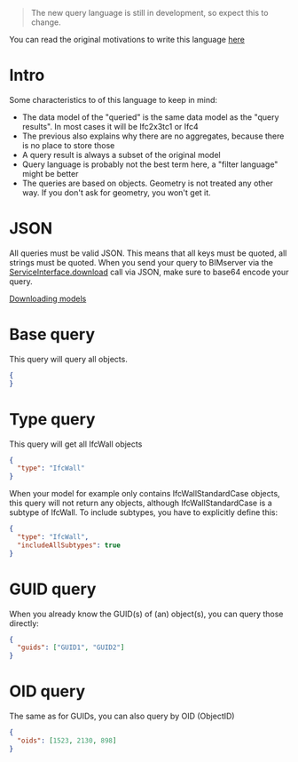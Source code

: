 > The new query language is still in development, so expect this to change.

You can read the original motivations to write this language [here](https://github.com/opensourceBIM/BIMserver/wiki/New-query-langage)

# Intro

Some characteristics to of this language to keep in mind:
- The data model of the "queried" is the same data model as the "query results". In most cases it will be Ifc2x3tc1 or Ifc4
- The previous also explains why there are no aggregates, because there is no place to store those
- A query result is always a subset of the original model
- Query language is probably not the best term here, a "filter language" might be better
- The queries are based on objects. Geometry is not treated any other way. If you don't ask for geometry, you won't get it.

# JSON

All queries must be valid JSON. This means that all keys must be quoted, all strings must be quoted. When you send your query to BIMserver via the [ServiceInterface.download](https://thisisanexperimentalserver.com/apps/console?interface=ServiceInterface&method=download) call via JSON, make sure to base64 encode your query.

[Downloading models](https://github.com/opensourceBIM/BIMserver/wiki/Downloading-models)

# Base query

This query will query all objects.

```json
{
}
```

# Type query

This query will get all IfcWall objects
```json
{
  "type": "IfcWall"
}
```

When your model for example only contains IfcWallStandardCase objects, this query will not return any objects, although IfcWallStandardCase is a subtype of IfcWall. To include subtypes, you have to explicitly define this:

```json
{
  "type": "IfcWall",
  "includeAllSubtypes": true
}
```

# GUID query

When you already know the GUID(s) of (an) object(s), you can query those directly:
```json
{
  "guids": ["GUID1", "GUID2"]
}
```

# OID query

The same as for GUIDs, you can also query by OID (ObjectID)
```json
{
  "oids": [1523, 2130, 898]
}
```

